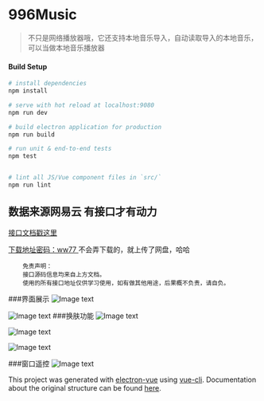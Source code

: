 # 996Music

> 不只是网络播放器哦，它还支持本地音乐导入，自动读取导入的本地音乐，可以当做本地音乐播放器

#### Build Setup

``` bash
# install dependencies
npm install

# serve with hot reload at localhost:9080
npm run dev

# build electron application for production
npm run build

# run unit & end-to-end tests
npm test


# lint all JS/Vue component files in `src/`
npm run lint

```

数据来源网易云 有接口才有动力
---
[接口文档戳这里](https://binaryify.github.io/NeteaseCloudMusicApi/#/?id=neteasecloudmusicapi)

[下载地址密码：ww77 ](https://pan.baidu.com/s/1zSqiGE6QIkceG86tIGMEwg)
不会弄下载的，就上传了网盘，哈哈

```
    免责声明：
    接口源码信息均来自上方文档。
    使用的所有接口地址仅供学习使用，如有做其他用途，后果概不负责，请自负。
```
###界面展示
![Image text](https://raw.githubusercontent.com/xiaobinxxx/996-Music/exploit/static/1566043264(1).jpg)

![Image text](https://raw.githubusercontent.com/xiaobinxxx/996-Music/exploit/static/1566043320(1).jpg)
###换肤功能
![Image text](https://raw.githubusercontent.com/xiaobinxxx/996-Music/exploit/static/1566043336(1).jpg)

![Image text](https://raw.githubusercontent.com/xiaobinxxx/996-Music/exploit/static/1566043414(1).jpg)

![Image text](https://raw.githubusercontent.com/xiaobinxxx/996-Music/exploit/static/1566043505(1).jpg)

###窗口遥控
![Image text](https://raw.githubusercontent.com/xiaobinxxx/996-Music/exploit/static/1566043539(1).jpg)


This project was generated with [electron-vue](https://github.com/SimulatedGREG/electron-vue) using [vue-cli](https://github.com/vuejs/vue-cli). Documentation about the original structure can be found [here](https://simulatedgreg.gitbooks.io/electron-vue/content/index.html).
